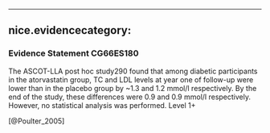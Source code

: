 
---
nice.evidencecategory: 
---

### Evidence Statement CG66ES180
The ASCOT-LLA post hoc study290 found that among diabetic participants in the atorvastatin group, TC and LDL levels at year one of follow-up were lower than in the placebo group by ~1.3 and 1.2 mmol/l respectively. By the end of the study, these differences were 0.9 and 0.9 mmol/l respectively. However, no statistical analysis was performed. Level 1+

[@Poulter_2005]

